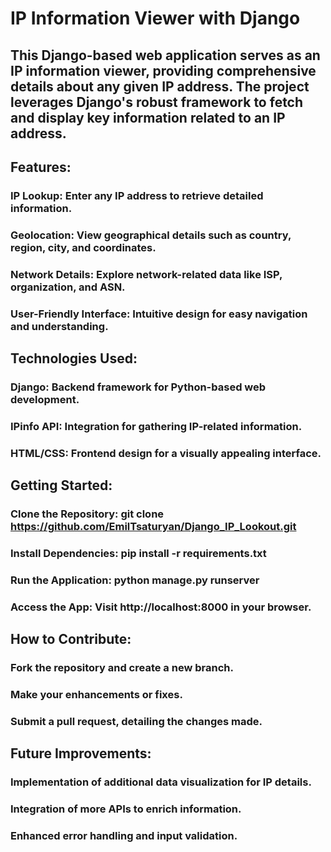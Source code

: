 # IP Information Viewer with Django

## This Django-based web application serves as an IP information viewer, providing comprehensive details about any given IP address. The project leverages Django's robust framework to fetch and display key information related to an IP address.


## Features:

### IP Lookup: Enter any IP address to retrieve detailed information.
### Geolocation: View geographical details such as country, region, city, and coordinates.
### Network Details: Explore network-related data like ISP, organization, and ASN.
### User-Friendly Interface: Intuitive design for easy navigation and understanding.


## Technologies Used:

### Django: Backend framework for Python-based web development.
### IPinfo API: Integration for gathering IP-related information.
### HTML/CSS: Frontend design for a visually appealing interface.


## Getting Started:

### Clone the Repository: git clone https://github.com/EmilTsaturyan/Django_IP_Lookout.git
### Install Dependencies: pip install -r requirements.txt
### Run the Application: python manage.py runserver
### Access the App: Visit http://localhost:8000 in your browser.


## How to Contribute:

### Fork the repository and create a new branch.
### Make your enhancements or fixes.
### Submit a pull request, detailing the changes made.


## Future Improvements:

### Implementation of additional data visualization for IP details.
### Integration of more APIs to enrich information.
### Enhanced error handling and input validation.

